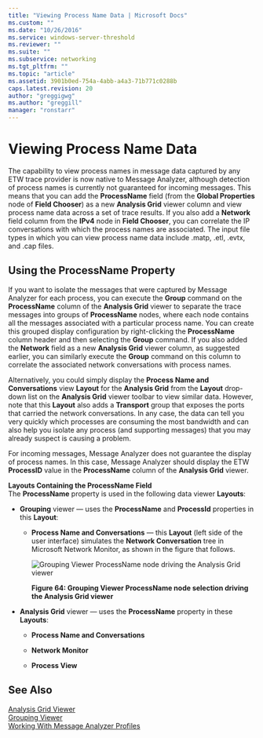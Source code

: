 ```yaml
---
title: "Viewing Process Name Data | Microsoft Docs"
ms.custom: ""
ms.date: "10/26/2016"
ms.service: windows-server-threshold
ms.reviewer: ""
ms.suite: ""
ms.subservice: networking
ms.tgt_pltfrm: ""
ms.topic: "article"
ms.assetid: 3901b0ed-754a-4abb-a4a3-71b771c0288b
caps.latest.revision: 20
author: "greggigwg"
ms.author: "greggill"
manager: "ronstarr"
---
```


# Viewing Process Name Data

The capability to view process names in message data captured by any ETW trace provider is now native to Message Analyzer, although detection of process names  is currently not guaranteed for incoming messages. This means that you can add the **ProcessName** field (from the **Global Properties** node of **Field Chooser**) as a new **Analysis Grid** viewer column and view process name data across a set of trace results. If you also add a **Network** field column from the  **IPv4** node in **Field Chooser**, you can correlate the IP conversations with which the process names are associated. The input file types in which you can view process name data include .matp, .etl, .evtx, and .cap files.  
  
## Using the ProcessName Property  

 If you want to isolate the messages that were captured by Message Analyzer for each process, you can execute the **Group** command on the **ProcessName** column of the **Analysis Grid** viewer to separate the trace messages into groups of **ProcessName** nodes, where each node contains all the messages associated with a particular process name. You can create this grouped display configuration by right-clicking the **ProcessName** column header and then selecting the **Group** command. If you also added the **Network** field as a new **Analysis Grid** viewer column, as suggested earlier, you can similarly execute the **Group** command on this column to correlate the associated network conversations with process names.  
  
 Alternatively, you could simply display the **Process Name and Conversations** view **Layout** for the **Analysis Grid** from the **Layout** drop-down list on the **Analysis Grid** viewer toolbar to view similar data. However, note that this **Layout** also adds a **Transport** group that exposes the ports that carried the network conversations. In any case, the data can tell you very quickly which processes are consuming the most bandwidth and can also help you isolate any process (and supporting messages) that you may already suspect is causing a problem.  
  
 For incoming messages, Message Analyzer does not guarantee the display of process names. In this case, Message Analyzer should display the ETW **ProcessID** value in the **ProcessName** column of the **Analysis Grid** viewer.  
  
 **Layouts Containing the ProcessName Field**   
The **ProcessName** property is used in the following data viewer **Layouts**:  
  
-   **Grouping** viewer — uses the **ProcessName** and **ProcessId** properties in this **Layout**:  
  
    -   **Process Name and Conversations** — this **Layout** (left side of the user interface) simulates the **Network Conversation** tree in Microsoft Network Monitor, as shown in the figure that follows.  
  
         ![Grouping Viewer ProcessName node driving the Analysis Grid viewer](media/fig64-grouping-viewer-processname-node-driving-the-analysis-grid-viewer.png "Fig64-Grouping Viewer ProcessName node driving the Analysis Grid viewer")  
  
         **Figure 64: Grouping Viewer ProcessName node selection driving the Analysis Grid viewer**  
  
-   **Analysis Grid** viewer — uses the **ProcessName** property in these **Layouts**:  
  
    -   **Process Name and Conversations**  
  
    -   **Network Monitor**  
  
    -   **Process View**  
  
## See Also  

[Analysis Grid Viewer](analysis-grid-viewer.md)   
[Grouping Viewer](grouping-viewer.md)   
[Working With Message Analyzer Profiles](working-with-message-analyzer-profiles.md)